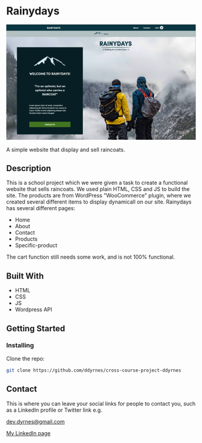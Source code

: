 # Rainydays

![Screenshot](rainydays_screenshot.jpg)

A simple website that display and sell raincoats.

## Description

This is a school project which we were given a task to create a functional website that sells raincoats.
We used plain HTML, CSS and JS to build the site. 
The products are from WordPress "WooCommerce" plugin, where we created several different items to display dynamicall on our site.
Rainydays has several different pages:
- Home
- About
- Contact
- Products
- Specific-product

The cart function still needs some work, and is not 100% functional.

## Built With

- HTML
- CSS
- JS
- Wordpress API

## Getting Started

### Installing

Clone the repo:

```bash
git clone https://github.com/ddyrnes/cross-course-project-ddyrnes
```

## Contact

This is where you can leave your social links for people to contact you, such as a LinkedIn profile or Twitter link e.g.

dev.dyrnes@gmail.com

[My LinkedIn page](https://www.linkedin.com/in/daniel-dyrnes-3a478a253/)
